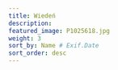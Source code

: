 ```yaml
---
title: Wiedeń 
description: 
featured_image: P1025618.jpg 
weight: 3
sort_by: Name # Exif.Date
sort_order: desc
---
```

